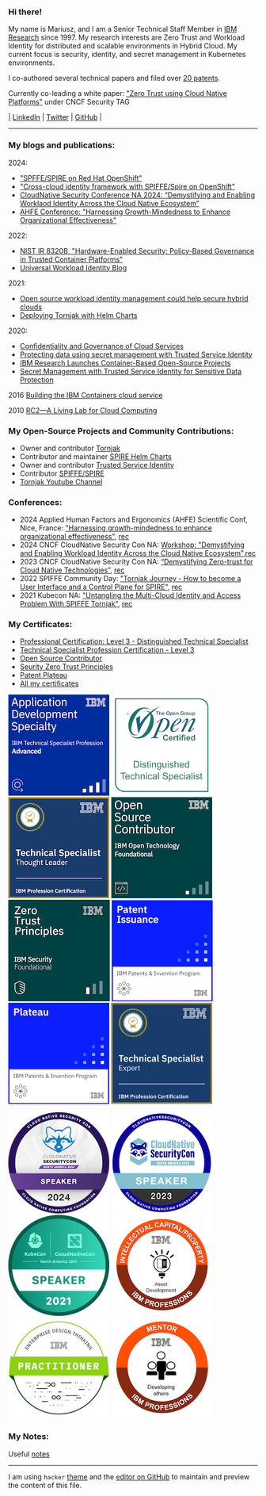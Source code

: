 ### Hi there!

My name is Mariusz, and I am a Senior Technical Staff Member
in [IBM Research](https://www.research.ibm.com/) since 1997.
My research interests are Zero Trust and Workload Identity for distributed and
scalable environments in Hybrid Cloud.
My current focus is security, identity, and secret management in Kubernetes environments.

I co-authored several technical papers and filed over [20 patents](https://patents.google.com/?inventor=Mariusz+Sabath).

Currently co-leading a white paper: ["Zero Trust using Cloud Native Platforms"](https://github.com/cncf/tag-security/issues/950) under CNCF Security TAG 

&#124;
[LinkedIn](https://www.linkedin.com/in/mariusz-sabath-b36b0b20/) &#124;
[Twitter](https://twitter.com/mrsabath) &#124;
[GitHub](https://github.com/mrsabath) &#124;

-------

### My blogs and publications:

2024:
* ["SPFFE/SPIRE on Red Hat OpenShift"](https://next.redhat.com/2024/06/27/spiffe-spire-on-red-hat-openshift/)
* ["Cross-cloud identity framework with SPIFFE/Spire on OpenShift"](https://developers.redhat.com/learning/learn:openshift:implement-cross-cloud-identity-framework-spiffespire-openshift/resource/resources:achieve-cross-cloud-identity-openshift-spire-and-tornjak)
* [CloudNative Security Conference NA 2024: “Demystifying and Enabling Worklaod Identity Across the Cloud Native Ecosystem”](https://cloudnativesecurityconna24.sched.com/event/1dCUU?iframe=no)
* [AHFE Conference: "Harnessing Growth-Mindedness to Enhance Organizational Effectiveness"](https://openaccess.cms-conferences.org/publications/book/978-1-964867-19-9/article/978-1-964867-19-9_3)

2022: 
* [NIST IR 8320B, "Hardware-Enabled Security: Policy-Based Governance in Trusted Container Platforms"](https://csrc.nist.gov/publications/detail/nistir/8320b/final)
* [Universal Workload Identity Blog](https://medium.com/universal-workload-identity)

2021:
* [Open source workload identity management could help secure hybrid clouds](https://research.ibm.com/blog/tornjak-project-cncf)
* [Deploying Tornjak with Helm Charts](https://medium.com/universal-workload-identity/deploying-tornjak-with-helm-charts-e51fc21b962c)

2020:
*  [Confidentiality and Governance of Cloud Services](https://www.ibm.com/blogs/research/2020/04/confidentiality-governance-cloud-services/)
*  [Protecting data using secret management with Trusted Service Identity](https://developer.ibm.com/articles/protecting-data-using-secret-management-trusted-service-identity/)
*  [IBM Research Launches Container-Based Open-Source Projects](https://www.tfir.io/ibm-research-launches-container-based-open-source-projects/?)
*  [Secret Management with Trusted Service Identity for Sensitive Data Protection](https://medium.com/@mrsabath/secret-management-with-trusted-service-identity-for-sensitive-data-protection-e511eb66d87f)

2016 [Building the IBM Containers cloud service](https://ieeexplore.ieee.org/document/7442607)

2010 [RC2—A Living Lab for Cloud Computing](https://www.usenix.org/biblio-6962)

### My Open-Source Projects and Community Contributions:
* Owner and contributor [Tornjak](https://tornjak.io/)
* Contributor and maintainer [SPIRE Helm Charts](https://github.com/spiffe/helm-charts-hardened)
* Owner and contributor [Trusted Service Identity](https://github.com/IBM/trusted-service-identity/)
* Contributor [SPIFFE/SPIRE](https://github.com/spiffe/spire)
* [Tornjak Youtube Channel](https://www.youtube.com/@tornjak)

### Conferences:
* 2024 Applied Human Factors and Ergonomics (AHFE) Scientific Conf, Nice, France: ["Harnessing growth-mindedness to enhance organizational effectiveness"](https://ahfe.org/program.html), [rec]()
* 2024 CNCF CloudNative Security Con NA: [Workshop: "Demystifying and Enabling Workload Identity Across the Cloud Native Ecosystem"](https://sched.co/1dCUU),[rec]()
* 2023 CNCF CloudNative Security Con NA: [“Demystifying Zero-trust for Cloud Native Technologies”](https://sched.co/1FV1i), [rec](https://youtu.be/TJbw4mgILhM)
* 2022 SPIFFE Community Day: ["Tornjak Journey - How to become a User Interface and a Control Plane for SPIRE"](https://spiffecommunityday-fall2022.splashthat.com), [rec](https://youtu.be/4g8Oz7vT6bc)
* 2021 Kubecon NA: ["Untangling the Multi-Cloud Identity and Access Problem With SPIFFE Tornjak"](https://kccncna2021.sched.com/event/a5e6781ddb6e4df01a5e52d5ae89b491), [rec](https://www.youtube.com/watch?v=Voy_8wifB0E)

### My Certificates:
* [Professional Certification: Level 3 - Distinguished Technical Specialist](https://www.credly.com/badges/7435c07b-6dfd-4bd4-aff8-b10cecb013c6/)
* [Technical Specialist Profession Certification - Level 3](https://www.credly.com/badges/b2e1bdda-ef6d-4ebd-a4a2-4d491e9339a1)
* [Open Source Contributor](https://www.credly.com/badges/442a9d8c-682e-4a59-9c2b-67f45ab514f3/public_url)
* [Seurity Zero Trust Principles](https://www.credly.com/badges/b529984a-9a09-4b5c-97fd-9fa76554c734/public_url)
* [Patent Plateau](https://www.credly.com/badges/a9f5d07c-b2a5-4dcd-befe-74de7ea7060d)
* [All my certificates](https://www.credly.com/users/mariusz-sabath)

<a href="https://www.credly.com/badges/ab0017ce-e255-4142-8fb5-44a253e1f6bc/public_url"><img src="docs/assets/application-development-specialty-expert.png" alt="Application Development Specialty - Expert"></a>
<a href="https://www.credly.com/badges/7435c07b-6dfd-4bd4-aff8-b10cecb013c6/public_url"><img src="docs/assets/professional-certification-level-3-distinguished-technical-specialist.1.png" alt="Professional Cert Level 3"></a>
<a href="https://www.credly.com/badges/b2e1bdda-ef6d-4ebd-a4a2-4d491e9339a1/public_url"><img src="docs/assets/technical-specialist-profession-certification-level-3.png" alt="technical specialist profession certification level 3"></a>
<a href="https://www.credly.com/badges/442a9d8c-682e-4a59-9c2b-67f45ab514f3/public_url"><img src="docs/assets/open-source-contributor.png" alt="Open Source Contributor"></a>
<a href="https://www.credly.com/badges/b529984a-9a09-4b5c-97fd-9fa76554c734/public_url"><img src="docs/assets/ibm-security-zero-trust-principles.png" alt="IBM Security Zero Trust Principles"></a>
<a href="https://www.credly.com/badges/b9a1a3a0-501a-4f2b-81c8-01dd8a830155/public_url"><img src="docs/assets/patent-issuance.png" alt="Patent Issuance"></a>
<a href="https://www.credly.com/badges/a9f5d07c-b2a5-4dcd-befe-74de7ea7060d/public_url"><img src="docs/assets/plateau.png" alt="Plateau Issuance"></a>
<a href="https://www.credly.com/badges/12a09666-bacb-46a6-9556-e880b7112677/public_url"><img src="docs/assets/Tech-Spec-Expert.png" alt="Technical Specialist Profession Certification - Expert" height="204" width="204"></a>

<!-- a href=""><img src="docs/assets/" alt="204x204"></a -->
<a href="https://www.credly.com/badges/e4b5960a-c6a8-4e84-8b1c-70826e420d3c/public_url"><img src="docs/assets/speaker-cloudnativesecuritycon-north-america-2024.png" alt="CloudNative Security Con 2024 Speaker" height="204" width="204"></a>
<a href="https://www.credly.com/badges/eecbe2f5-9dc9-4b3a-8358-843eb7a65811/public_url"><img src="docs/assets/speaker-cloudnativesecuritycon-north-america-2023.png" alt="CloudNative Security Con 2024 Speaker" height="204" width="204"></a>
<a href="https://www.credly.com/badges/2e5312b4-1a93-40cb-898c-eb90dc3d2980/public_url"><img src="docs/assets/speaker-kubecon-cloudnativecon-north-america-2021.png" alt="Kubecon Speaker" height="204" width="204"></a>
<a href="https://www.credly.com/badges/b410b8f2-48ba-48ba-9fe4-d29e1d7eb9b5/public_url"><img src="docs/assets/ibm-intellectual-capital-intellectual-property-creator.png" alt="IBM Intelectual Capital Creator" height="204" width="204"></a>
<a href="https://www.credly.com/badges/2285deb6-79fe-410d-b9cf-1a76041ff301/public_url"><img src="docs/assets/enterprise-design-thinking-practitioner.png" alt="Enterprise Design Thinking" height="204" width="204"></a>
<a href="https://www.credly.com/badges/3d8ce44c-2557-478b-aae3-5b94f48c8b70/public_url"><img src="docs/assets/ibm-mentor.png" alt="Mentor certificate" height="204" width="204"></a>

### My Notes:
Useful [notes](https://github.com/mrsabath/mytechnotes/blob/master/README.md)

-------------------------------------------

I am using `hacker` [theme](https://pages-themes.github.io/hacker/) and the [editor on GitHub](https://github.com/mrsabath/mrsabath.github.io/edit/main/README.md) to maintain and preview the content of this file.

